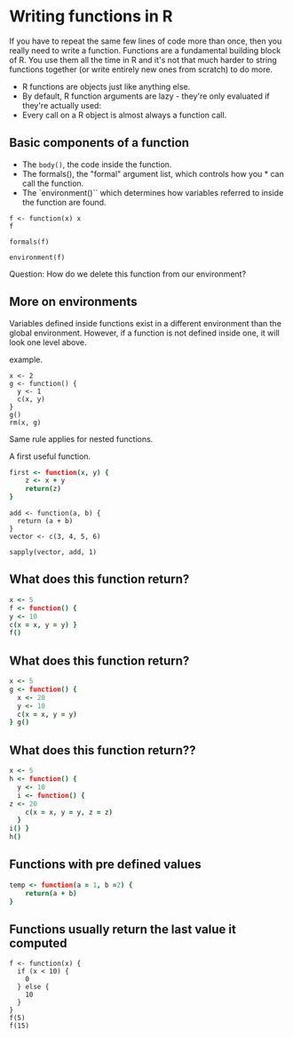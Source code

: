 
# Writing functions in R

If you have to repeat the same few lines of code more than once, then you really need to write a function. Functions are a fundamental building block of R. You use them all the time in R and it's not that much harder to string functions together (or write entirely new ones from scratch) to do more.

* R functions are objects just like anything else. 
* By default, R function arguments are lazy - they're only evaluated if they're actually used:
* Every call on a R object is almost always a function call.

## Basic components of a function

* The `body()`, the code inside the function.
* The formals(), the "formal" argument list, which controls how you * can call the function.
* The `environment()`` which determines how variables referred to inside the function are found.

```
f <- function(x) x
f

formals(f)

environment(f)
```

Question: How do we delete this function from our environment?

## More on environments
Variables defined inside functions exist in a different environment than the global environment. However, if a function is not defined inside one, it will look one level above.

example.

```
x <- 2
g <- function() { 
  y <- 1
  c(x, y)
}
g()
rm(x, g)
```

Same rule applies for nested functions.




A first useful function.

```coffee
first <- function(x, y) {
    z <- x + y
    return(z)
}
```

```
add <- function(a, b) {
  return (a + b)
}
vector <- c(3, 4, 5, 6)

sapply(vector, add, 1)
```

## What does this function return?

```coffee
x <- 5
f <- function() {
y <- 10
c(x = x, y = y) }
f()
```

## What does this function return?

```coffee
x <- 5
g <- function() {
  x <- 20
  y <- 10
  c(x = x, y = y)
} g()
```

## What does this function return??

```coffee
x <- 5
h <- function() {
  y <- 10
  i <- function() {
z <- 20
    c(x = x, y = y, z = z)
  }
i() }
h()
```


## Functions with pre defined values

```coffee
temp <- function(a = 1, b =2) {
    return(a + b)
}
```

## Functions usually return the last value it computed

```
f <- function(x) {
  if (x < 10) {
    0
  } else {
    10
  }
}
f(5)
f(15)
```

